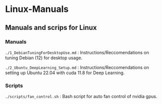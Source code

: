 # Linux-Manuals
## Manuals and scrips for Linux
### Manuals
`./1_DebianTuningForDesktopUse.md` : Instructions/Reccomendations on tuning Debian (12) for desktop usage.

`./2_Ubuntu_DeepLearning_Setup.md` : Instructions/Reccomendations on setting up Ubuntu 22.04 with cuda 11.8 for Deep Learning.

### Scripts
`./scripts/fan_control.sh` : Bash script for auto fan control of nvidia gpus.


